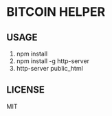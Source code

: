 # BITCOIN HELPER

## USAGE
1. npm install
2. npm install -g http-server
3. http-server public_html

## LICENSE
MIT
